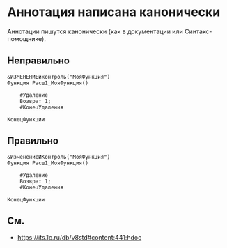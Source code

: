 # Аннотация написана канонически

Аннотации пишутся канонически (как в документации или Синтакс-помощнике).

## Неправильно

```bsl
&ИЗМЕНЕНИЕиконтроль("МояФункция")
Функция Расш1_МояФункция()
	
	#Удаление
	Возврат 1;
	#КонецУдаления
	
КонецФункции
```

## Правильно

```bsl
&ИзменениеИКонтроль("МояФункция")
Функция Расш1_МояФункция()
	
	#Удаление
	Возврат 1;
	#КонецУдаления
	
КонецФункции
```

## См.

- https://its.1c.ru/db/v8std#content:441:hdoc
